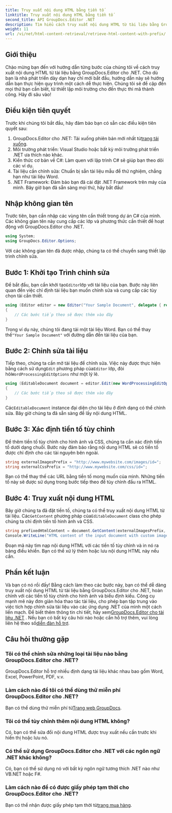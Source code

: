 ```yaml
---
title: Truy xuất nội dung HTML bằng tiền tố
linktitle: Truy xuất nội dung HTML bằng tiền tố
second_title: API GroupDocs.Editor .NET
description: Tìm hiểu cách truy xuất nội dung HTML từ tài liệu bằng GroupDocs.Editor cho .NET với tiền tố tùy chỉnh cho hình ảnh và biểu định kiểu. Hướng dẫn từng bước bao gồm.
weight: 11
url: /vi/net/html-content-retrieval/retrieve-html-content-with-prefix/
---
```

## Giới thiệu
Chào mừng bạn đến với hướng dẫn từng bước của chúng tôi về cách truy xuất nội dung HTML từ tài liệu bằng GroupDocs.Editor cho .NET. Cho dù bạn là nhà phát triển dày dạn hay chỉ mới bắt đầu, hướng dẫn này sẽ hướng dẫn bạn thực hiện quy trình một cách dễ thực hiện. Chúng tôi sẽ đề cập đến mọi thứ bạn cần biết, từ thiết lập môi trường cho đến thực thi mã thành công. Hãy đi sâu vào!
## Điều kiện tiên quyết
Trước khi chúng tôi bắt đầu, hãy đảm bảo bạn có sẵn các điều kiện tiên quyết sau:
1.  GroupDocs.Editor cho .NET: Tải xuống phiên bản mới nhất từ[trang tải xuống](https://releases.groupdocs.com/editor/net/).
2. Môi trường phát triển: Visual Studio hoặc bất kỳ môi trường phát triển .NET ưa thích nào khác.
3. Kiến thức cơ bản về C#: Làm quen với lập trình C# sẽ giúp bạn theo dõi các ví dụ.
4. Tài liệu cần chỉnh sửa: Chuẩn bị sẵn tài liệu mẫu để thử nghiệm, chẳng hạn như tài liệu Word.
5. .NET Framework: Đảm bảo bạn đã cài đặt .NET Framework trên máy của mình.
Bây giờ bạn đã sẵn sàng mọi thứ, hãy bắt đầu!
## Nhập không gian tên
Trước tiên, bạn cần nhập các vùng tên cần thiết trong dự án C# của mình. Các không gian tên này cung cấp các lớp và phương thức cần thiết để hoạt động với GroupDocs.Editor cho .NET.
```csharp
using System;
using GroupDocs.Editor.Options;
```
Với các không gian tên đã được nhập, chúng ta có thể chuyển sang thiết lập trình chỉnh sửa.
## Bước 1: Khởi tạo Trình chỉnh sửa
 Để bắt đầu, bạn cần khởi tạo`Editor`lớp với tài liệu của bạn. Bước này liên quan đến việc chỉ định tài liệu bạn muốn chỉnh sửa và cung cấp các tùy chọn tải cần thiết.
```csharp
using (Editor editor = new Editor("Your Sample Document", delegate { return new WordProcessingLoadOptions(); }))
{
    // Các bước tiếp theo sẽ được thêm vào đây
}
```
 Trong ví dụ này, chúng tôi đang tải một tài liệu Word. Bạn có thể thay thế`"Your Sample Document"` với đường dẫn đến tài liệu của bạn.
## Bước 2: Chỉnh sửa tài liệu
 Tiếp theo, chúng ta cần mở tài liệu để chỉnh sửa. Việc này được thực hiện bằng cách sử dụng`Edit` phương pháp của`Editor` lớp, đòi hỏi`WordProcessingEditOptions` như một lý lẽ.
```csharp
using (EditableDocument document = editor.Edit(new WordProcessingEditOptions()))
{
    // Các bước tiếp theo sẽ được thêm vào đây
}
```
 Các`EditableDocument` instance đại diện cho tài liệu ở định dạng có thể chỉnh sửa. Bây giờ chúng ta đã sẵn sàng để lấy nội dung HTML.
## Bước 3: Xác định tiền tố tùy chỉnh
Để thêm tiền tố tùy chỉnh cho hình ảnh và CSS, chúng ta cần xác định tiền tố dưới dạng chuỗi. Bước này đảm bảo rằng nội dung HTML sẽ có tiền tố được chỉ định cho các tài nguyên bên ngoài.
```csharp
string externalImagesPrefix = "http://www.mywebsite.com/images/id=";
string externalCssPrefix = "http://www.mywebsite.com/css/id=";
```
Bạn có thể thay thế các URL bằng tiền tố mong muốn của mình. Những tiền tố này sẽ được sử dụng trong bước tiếp theo để tùy chỉnh đầu ra HTML.
## Bước 4: Truy xuất nội dung HTML
Bây giờ chúng ta đã đặt tiền tố, chúng ta có thể truy xuất nội dung HTML từ tài liệu. Các`GetContent` phương pháp của`EditableDocument` class cho phép chúng ta chỉ định tiền tố hình ảnh và CSS.
```csharp
string prefixedHtmlContent = document.GetContent(externalImagesPrefix, externalCssPrefix);
Console.WriteLine("HTML content of the input document with custom image and stylesheet prefixes: {0}", prefixedHtmlContent);
```
Đoạn mã này tìm nạp nội dung HTML với các tiền tố tùy chỉnh và in nó ra bảng điều khiển. Bạn có thể xử lý thêm hoặc lưu nội dung HTML này nếu cần.
## Phần kết luận
Và bạn có nó rồi đấy! Bằng cách làm theo các bước này, bạn có thể dễ dàng truy xuất nội dung HTML từ tài liệu bằng GroupDocs.Editor cho .NET, hoàn chỉnh với các tiền tố tùy chỉnh cho hình ảnh và biểu định kiểu. Công cụ mạnh mẽ này đơn giản hóa thao tác tài liệu, cho phép bạn tập trung vào việc tích hợp chỉnh sửa tài liệu vào các ứng dụng .NET của mình một cách liền mạch.
 Để biết thêm thông tin chi tiết, hãy xem[GroupDocs.Editor cho tài liệu .NET](https://tutorials.groupdocs.com/editor/net/) . Nếu bạn có bất kỳ câu hỏi nào hoặc cần hỗ trợ thêm, vui lòng liên hệ theo số[diễn đàn hỗ trợ](https://forum.groupdocs.com/c/editor/20).
## Câu hỏi thường gặp
### Tôi có thể chỉnh sửa những loại tài liệu nào bằng GroupDocs.Editor cho .NET?
GroupDocs.Editor hỗ trợ nhiều định dạng tài liệu khác nhau bao gồm Word, Excel, PowerPoint, PDF, v.v.
### Làm cách nào để tôi có thể dùng thử miễn phí GroupDocs.Editor cho .NET?
 Bạn có thể dùng thử miễn phí từ[Trang web GroupDocs](https://releases.groupdocs.com/).
### Tôi có thể tùy chỉnh thêm nội dung HTML không?
Có, bạn có thể sửa đổi nội dung HTML được truy xuất nếu cần trước khi hiển thị hoặc lưu nó.
### Có thể sử dụng GroupDocs.Editor cho .NET với các ngôn ngữ .NET khác không?
Có, bạn có thể sử dụng nó với bất kỳ ngôn ngữ tương thích .NET nào như VB.NET hoặc F#.
### Làm cách nào để có được giấy phép tạm thời cho GroupDocs.Editor cho .NET?
 Bạn có thể nhận được giấy phép tạm thời từ[trang mua hàng](https://purchase.groupdocs.com/temporary-license/).